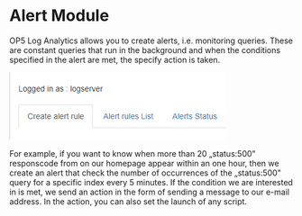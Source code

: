 Alert Module
============

OP5 Log Analytics allows you to create alerts, i.e. monitoring
queries. These are constant queries that run in the background and
when the conditions specified in the alert are met, the specify action
is taken. 

![](/media/media/image91.PNG)

For example, if you want to know when more than 20
„status:500" responscode from on our homepage appear within an one
hour, then we create an alert that check the number of occurrences of
the „status:500" query for a specific index every 5 minutes. If the
condition we are interested in is met, we send an action in the form
of sending a message to our e-mail address. In the action, you can
also set the launch of any script.
